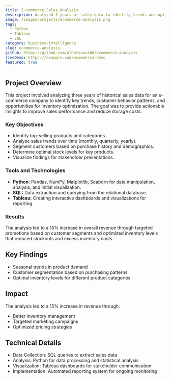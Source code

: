 ```yaml
---
title: E-commerce Sales Analysis
description: Analyzed 3 years of sales data to identify trends and optimize inventory management, resulting in a 15% increase in revenue.
image: /images/projects/ecommerce-analysis.png
tags:
  - Python
  - Tableau
  - SQL
category: business-intelligence
slug: ecommerce-analysis
github: https://github.com/alhatsaurabh/ecommerce-analysis
liveDemo: https://example.com/ecommerce-demo
featured: true
---
```


## Project Overview

This project involved analyzing three years of historical sales data for an e-commerce company to identify key trends, customer behavior patterns, and opportunities for inventory optimization. The goal was to provide actionable insights to improve sales performance and reduce storage costs.

### Key Objectives

*   Identify top-selling products and categories.
*   Analyze sales trends over time (monthly, quarterly, yearly).
*   Segment customers based on purchase history and demographics.
*   Determine optimal stock levels for key products.
*   Visualize findings for stakeholder presentations.

### Tools and Technologies

*   **Python:** Pandas, NumPy, Matplotlib, Seaborn for data manipulation, analysis, and initial visualization.
*   **SQL:** Data extraction and querying from the relational database.
*   **Tableau:** Creating interactive dashboards and visualizations for reporting.

### Results

The analysis led to a 15% increase in overall revenue through targeted promotions based on customer segments and optimized inventory levels that reduced stockouts and excess inventory costs.

## Key Findings

- Seasonal trends in product demand
- Customer segmentation based on purchasing patterns
- Optimal inventory levels for different product categories

## Impact

The analysis led to a 15% increase in revenue through:
- Better inventory management
- Targeted marketing campaigns
- Optimized pricing strategies

## Technical Details

- Data Collection: SQL queries to extract sales data
- Analysis: Python for data processing and statistical analysis
- Visualization: Tableau dashboards for stakeholder communication
- Implementation: Automated reporting system for ongoing monitoring 